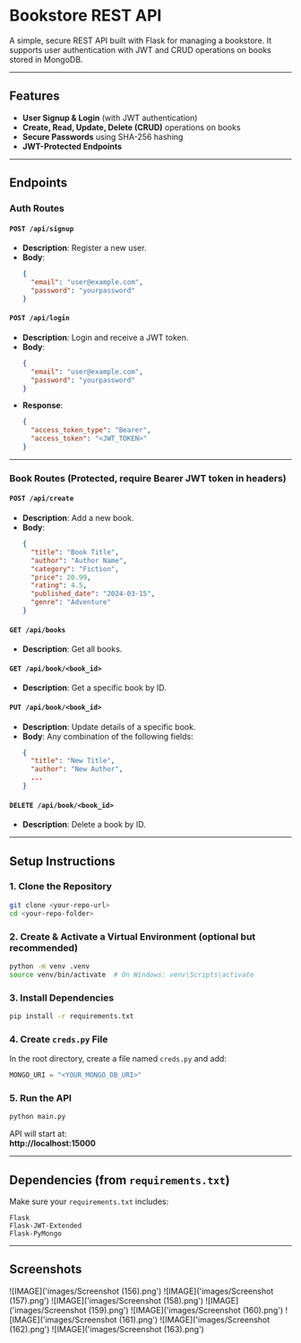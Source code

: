 # Bookstore REST API

A simple, secure REST API built with Flask for managing a bookstore. It supports user authentication with JWT and CRUD operations on books stored in MongoDB.

---

## Features

- **User Signup & Login** (with JWT authentication)
- **Create, Read, Update, Delete (CRUD)** operations on books
- **Secure Passwords** using SHA-256 hashing
- **JWT-Protected Endpoints**

---

## Endpoints

### Auth Routes

#### `POST /api/signup`
- **Description**: Register a new user.
- **Body**:
  ```json
  {
    "email": "user@example.com",
    "password": "yourpassword"
  }
  ```

#### `POST /api/login`
- **Description**: Login and receive a JWT token.
- **Body**:
  ```json
  {
    "email": "user@example.com",
    "password": "yourpassword"
  }
  ```
- **Response**:
  ```json
  {
    "access_token_type": "Bearer",
    "access_token": "<JWT_TOKEN>"
  }
  ```

---

### Book Routes (Protected, require Bearer JWT token in headers)

#### `POST /api/create`
- **Description**: Add a new book.
- **Body**:
  ```json
  {
    "title": "Book Title",
    "author": "Author Name",
    "category": "Fiction",
    "price": 20.99,
    "rating": 4.5,
    "published_date": "2024-03-15",
    "genre": "Adventure"
  }
  ```

#### `GET /api/books`
- **Description**: Get all books.

#### `GET /api/book/<book_id>`
- **Description**: Get a specific book by ID.

#### `PUT /api/book/<book_id>`
- **Description**: Update details of a specific book.
- **Body**: Any combination of the following fields:
  ```json
  {
    "title": "New Title",
    "author": "New Author",
    ...
  }
  ```

#### `DELETE /api/book/<book_id>`
- **Description**: Delete a book by ID.

---

## Setup Instructions

### 1. Clone the Repository
```bash
git clone <your-repo-url>
cd <your-repo-folder>
```

### 2. Create & Activate a Virtual Environment (optional but recommended)
```bash
python -m venv .venv
source venv/bin/activate  # On Windows: venv\Scripts\activate
```

### 3. Install Dependencies
```bash
pip install -r requirements.txt
```

### 4. Create `creds.py` File
In the root directory, create a file named `creds.py` and add:

```python
MONGO_URI = "<YOUR_MONGO_DB_URI>"
```

### 5. Run the API
```bash
python main.py
```

API will start at:  
**http://localhost:15000**

---

## Dependencies (from `requirements.txt`)
Make sure your `requirements.txt` includes:
```
Flask
Flask-JWT-Extended
Flask-PyMongo
```
---
## Screenshots
![IMAGE]('images/Screenshot (156).png')
![IMAGE]('images/Screenshot (157).png')
![IMAGE]('images/Screenshot (158).png')
![IMAGE]('images/Screenshot (159).png')
![IMAGE]('images/Screenshot (160).png')
![IMAGE]('images/Screenshot (161).png')
![IMAGE]('images/Screenshot (162).png')
![IMAGE]('images/Screenshot (163).png')
